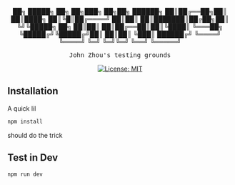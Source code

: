 <div align="center">
     ██╗ █████╗ ██╗  ██╗███╗  ██╗██╗ ██████╗
     ██║██╔══██╗██║  ██║████╗ ██║╚█║██╔════╝
     ██║██║  ██║███████║██╔██╗██║ ╚╝╚█████╗ 
██╗  ██║██║  ██║██╔══██║██║╚████║    ╚═══██╗
╚█████╔╝╚█████╔╝██║  ██║██║ ╚███║   ██████╔╝
 ╚════╝  ╚════╝ ╚═╝  ╚═╝╚═╝  ╚══╝   ╚═════╝ 

<pre>
John Zhou's testing grounds
</pre>

[![License: MIT](https://img.shields.io/badge/License-MIT-yellow.svg)](https://opensource.org/licenses/MIT)
</div>

## Installation
A quick lil
```sh
npm install
```
should do the trick

## Test in Dev
```sh
npm run dev
```
